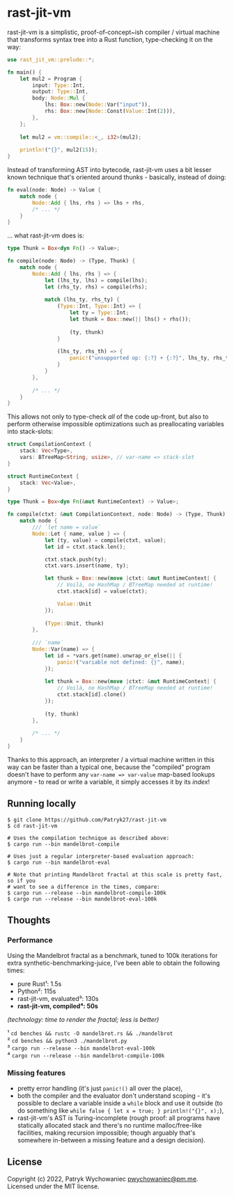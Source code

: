 # rast-jit-vm

rast-jit-vm is a simplistic, proof-of-concept~ish compiler / virtual machine
that transforms syntax tree into a Rust function, type-checking it on the way:

``` rust
use rast_jit_vm::prelude::*;

fn main() {
    let mul2 = Program {
        input: Type::Int,
        output: Type::Int,
        body: Node::Mul {
            lhs: Box::new(Node::Var("input")),
            rhs: Box::new(Node::Const(Value::Int(2))),
        },
    };
    
    let mul2 = vm::compile::<_, i32>(mul2);
    
    println!("{}", mul2(15)); 
}
```

Instead of transforming AST into bytecode, rast-jit-vm uses a bit lesser known
technique that's oriented around thunks - basically, instead of doing:

``` rust
fn eval(node: Node) -> Value {
    match node {
        Node::Add { lhs, rhs } => lhs + rhs,
        /* ... */
    }
}
```

... what rast-jit-vm does is:

``` rust
type Thunk = Box<dyn Fn() -> Value>;

fn compile(node: Node) -> (Type, Thunk) {
    match node {
        Node::Add { lhs, rhs } => {
            let (lhs_ty, lhs) = compile(lhs);
            let (rhs_ty, rhs) = compile(rhs);
 
            match (lhs_ty, rhs_ty) {
                (Type::Int, Type::Int) => {
                    let ty = Type::Int;
                    let thunk = Box::new(|| lhs() + rhs());
                    
                    (ty, thunk)
                }
                
                (lhs_ty, rhs_th) => {
                    panic!("unsupported op: {:?} + {:?}", lhs_ty, rhs_ty);
                }
            }
        },
        
        /* ... */
    }
}
```

This allows not only to type-check _all_ of the code up-front, but also to
perform otherwise impossible optimizations such as preallocating variables into 
stack-slots:

``` rust
struct CompilationContext {
    stack: Vec<Type>,
    vars: BTreeMap<String, usize>, // var-name => stack-slot
}

struct RuntimeContext {
    stack: Vec<Value>,
}

type Thunk = Box<dyn Fn(&mut RuntimeContext) -> Value>;

fn compile(ctxt: &mut CompilationContext, node: Node) -> (Type, Thunk) {
    match node {
        /// `let name = value`
        Node::Let { name, value } => {
            let (ty, value) = compile(ctxt, value);
            let id = ctxt.stack.len();

            ctxt.stack.push(ty);
            ctxt.vars.insert(name, ty);

            let thunk = Box::new(move |ctxt: &mut RuntimeContext| {
                // Voilà, no HashMap / BTreeMap needed at runtime!
                ctxt.stack[id] = value(ctxt);

                Value::Unit
            });
            
            (Type::Unit, thunk)
        },
        
        /// `name`
        Node::Var(name) => {
            let id = *vars.get(name).unwrap_or_else(|| {
                panic!("variable not defined: {}", name);
            });
            
            let thunk = Box::new(move |ctxt: &mut RuntimeContext| {
                // Voilà, no HashMap / BTreeMap needed at runtime!
                ctxt.stack[id].clone()
            });
            
            (ty, thunk)
        },
        
        /* ... */
    }
}
```

Thanks to this approach, an interpreter / a virtual machine written in this way
can be faster than a typical one, because the "compiled" program doesn't have to
perform any `var-name => var-value` map-based lookups anymore - to read or write
a variable, it simply accesses it by its _index_!

## Running locally

``` shell
$ git clone https://github.com/Patryk27/rast-jit-vm
$ cd rast-jit-vm

# Uses the compilation technique as described above:
$ cargo run --bin mandelbrot-compile

# Uses just a regular interpreter-based evaluation approach:
$ cargo run --bin mandelbrot-eval

# Note that printing Mandelbrot fractal at this scale is pretty fast, so if you
# want to see a difference in the times, compare:
$ cargo run --release --bin mandelbrot-compile-100k
$ cargo run --release --bin mandelbrot-eval-100k 
```

## Thoughts

### Performance

Using the Mandelbrot fractal as a benchmark, tuned to 100k iterations for extra
synthetic-benchmarking-juice, I've been able to obtain the following times:

- pure Rust¹: 1.5s
- Python²: 115s
- rast-jit-vm, evaluated³: 130s
- **rast-jit-vm, compiled⁴: 50s**

_(technology: time to render the fractal; less is better)_

¹ `cd benches && rustc -O mandelbrot.rs && ./mandelbrot`    
² `cd benches && python3 ./mandelbrot.py`    
³ `cargo run --release --bin mandelbrot-eval-100k`    
⁴ `cargo run --release --bin mandelbrot-compile-100k`

### Missing features

- pretty error handling (it's just `panic!()` all over the place),
- both the compiler and the evaluator don't understand scoping - it's possible
  to declare a variable inside a `while` block and use it outside
  (to do something like `while false { let x = true; } println!("{}", x);`),
- rast-jit-vm's AST is Turing-incomplete (rough proof: all programs have
  statically allocated stack and there's no runtime malloc/free-like facilities,
  making recursion impossible; though arguably that's somewhere in-between a
  missing feature and a design decision).

## License

Copyright (c) 2022, Patryk Wychowaniec <pwychowaniec@pm.me>.    
Licensed under the MIT license.
